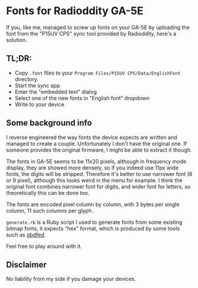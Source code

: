 # Fonts for Radioddity GA-5E

If you, like me, managed to screw up fonts on your GA-5E by uploading the font from the "P15UV CPS" sync tool provided by Radioddity, here's a solution.

## TL;DR:

* Copy `.font` files to your `Program Files/P15UV CPS/Data/EnglishFont` directory.
* Start the sync app
* Enter the "embedded text" dialog
* Select one of the new fonts in "English font" dropdown
* Write to your device

## Some background info

I reverse engineered the way fonts the device expects are written and managed to create a couple. Unfortunately I don't have the original one. If someone provides the original firmware, I might be able to extract it though.

The fonts in GA-5E seems to be 11x20 pixels, although in frequency mode display, they are showed more densely, so if you indeed use 11px wide fonts, the digits will be stripped. Therefore it's better to use narrower font (8 or 9 pixel), although this looks weird in the menu for example. I think the original font combines narrower font for digits, and wider font for letters, so theoretically this can be done too.

The fonts are encoded pixel column by column, with 3 bytes per single column, 11 such columns per glyph.

`generate.rb` is a Ruby script I used to generate fonts from some existing bitmap fonts, it expects "hex" format, which is produced by some tools such as [gbdfed](https://github.com/andrewshadura/gbdfed).

Feel free to play around with it.

## Disclaimer

No liability from my side if you damage your devices.

